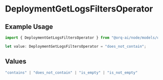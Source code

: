 # DeploymentGetLogsFiltersOperator

## Example Usage

```typescript
import { DeploymentGetLogsFiltersOperator } from "@orq-ai/node/models/operations";

let value: DeploymentGetLogsFiltersOperator = "does_not_contain";
```

## Values

```typescript
"contains" | "does_not_contain" | "is_empty" | "is_not_empty"
```
